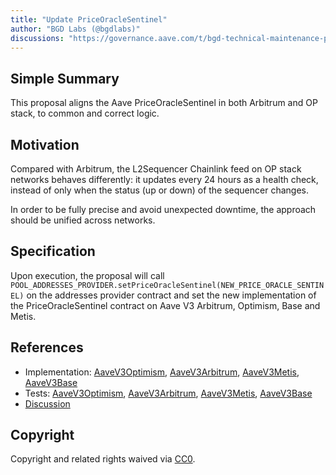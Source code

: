 ```yaml
---
title: "Update PriceOracleSentinel"
author: "BGD Labs (@bgdlabs)"
discussions: "https://governance.aave.com/t/bgd-technical-maintenance-proposals/15274/8"
---
```


## Simple Summary

This proposal aligns the Aave PriceOracleSentinel in both Arbitrum and OP stack, to common and correct logic.

## Motivation

Compared with Arbitrum, the L2Sequencer Chainlink feed on OP stack networks behaves differently: it updates every 24 hours as a health check, instead of only when the status (up or down) of the sequencer changes.

In order to be fully precise and avoid unexpected downtime, the approach should be unified across networks.

## Specification

Upon execution, the proposal will call `POOL_ADDRESSES_PROVIDER.setPriceOracleSentinel(NEW_PRICE_ORACLE_SENTINEL)` on the addresses provider contract and set the new implementation of the PriceOracleSentinel contract on Aave V3 Arbitrum, Optimism, Base and Metis.

## References

- Implementation: [AaveV3Optimism](https://github.com/bgd-labs/aave-proposals-v3/blob/main/src/20231125_Multi_UpdatePriceOracleSentinel/AaveV3Optimism_UpdatePriceOracleSentinel_20231125.sol), [AaveV3Arbitrum](https://github.com/bgd-labs/aave-proposals-v3/blob/main/src/20231125_Multi_UpdatePriceOracleSentinel/AaveV3Arbitrum_UpdatePriceOracleSentinel_20231125.sol), [AaveV3Metis](https://github.com/bgd-labs/aave-proposals-v3/blob/main/src/20231125_Multi_UpdatePriceOracleSentinel/AaveV3Metis_UpdatePriceOracleSentinel_20231125.sol), [AaveV3Base](https://github.com/bgd-labs/aave-proposals-v3/blob/main/src/20231125_Multi_UpdatePriceOracleSentinel/AaveV3Base_UpdatePriceOracleSentinel_20231125.sol)
- Tests: [AaveV3Optimism](https://github.com/bgd-labs/aave-proposals-v3/blob/main/src/20231125_Multi_UpdatePriceOracleSentinel/AaveV3Optimism_UpdatePriceOracleSentinel_20231125.t.sol), [AaveV3Arbitrum](https://github.com/bgd-labs/aave-proposals-v3/blob/main/src/20231125_Multi_UpdatePriceOracleSentinel/AaveV3Arbitrum_UpdatePriceOracleSentinel_20231125.t.sol), [AaveV3Metis](https://github.com/bgd-labs/aave-proposals-v3/blob/main/src/20231125_Multi_UpdatePriceOracleSentinel/AaveV3Metis_UpdatePriceOracleSentinel_20231125.t.sol), [AaveV3Base](https://github.com/bgd-labs/aave-proposals-v3/blob/main/src/20231125_Multi_UpdatePriceOracleSentinel/AaveV3Base_UpdatePriceOracleSentinel_20231125.t.sol)
- [Discussion](https://governance.aave.com/t/bgd-technical-maintenance-proposals/15274/8)

## Copyright

Copyright and related rights waived via [CC0](https://creativecommons.org/publicdomain/zero/1.0/).

